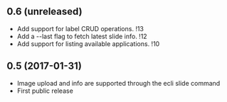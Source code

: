 ## 0.6 (unreleased)

- Add support for label CRUD operations. !13
- Add a --last flag to fetch latest slide info. !12
- Add support for listing available applications. !10

## 0.5 (2017-01-31)

- Image upload and info are supported through the ecli slide command
- First public release
